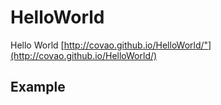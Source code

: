 # HelloWorld
Hello World [http://covao.github.io/HelloWorld/"](http://covao.github.io/HelloWorld/)
## Example
